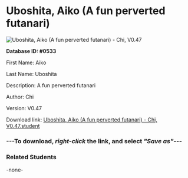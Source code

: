 # Uboshita, Aiko (A fun perverted futanari)

<img src="Files/Uboshita, Aiko (A fun perverted futanari).png" title="Uboshita, Aiko (A fun perverted futanari) - Chi, V0.47">

**Database ID: #0533**

First Name: Aiko

Last Name: Uboshita

Description: A fun perverted futanari

Author: Chi

Version: V0.47

Download link: <a href="https://raw.githubusercontent.com/Arbiter1223/Daigaku-Gurashi-Custom-Students/master/Files/Student Files/Uboshita%2C%20Aiko%20(A%20fun%20perverted%20futanari)%20-%20Chi%2C%20V0.47.student">Uboshita, Aiko (A fun perverted futanari) - Chi, V0.47.student</a>

### ---**To download, _right-click_ the link, and select _"Save as"_**---

### Related Students

-none-
